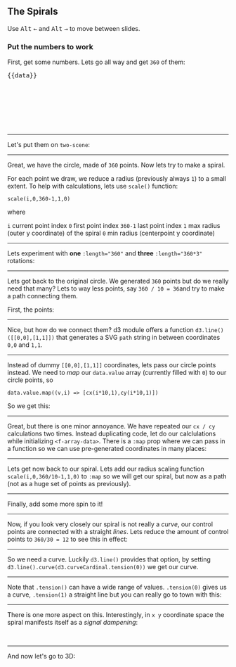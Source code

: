 ## The Spirals

Use <kbd>Alt</kbd> <kbd>←</kbd> and <kbd>Alt</kbd> <kbd>→</kbd> to move between slides.

### Put the numbers to work

First, get some numbers. Lets go all way and get `360` of them:

<f-array-data length="360">
  <pre slot-scope="data" style="height: 8rem">{{data}}</pre>
</f-array-data>

---

Let's put them on `two-scene`:

<f-array-data :length="360">
  <f-scene slot-scope="data">
    <f-grid />
    <f-circle v-for="(_,i) in data.value"
      :x="cx(i,1)"
      :y="cy(i,1)"
      r="0.02"
    />
  </f-scene>
</f-array-data>

---

Great, we have the circle, made of `360` points. Now lets try to make a spiral.

For each point we draw, we reduce a radius (previously always `1`) to a small extent. To help with calculations, lets use `scale()` function:

```
scale(i,0,360-1,1,0)   
```

where 

`i` current point index
`0` first point index
`360-1` last point index
`1` max radius (outer y coordinate) of the spiral
`0` min radius (centerpoint y coordinate)

---

Lets experiment with **one** `:length="360"` and **three** `:length="360*3"` rotations:

<f-array-data :length="360">
  <f-scene slot-scope="data">
    <f-grid />
    <f-circle v-for="(_,i) in data.value"
      :x="cx(i,scale(i,0,360-1,1,0))"
      :y="cy(i,scale(i,0,360-1,1,0))"
      r="0.02"
    />
  </f-scene>
</f-array-data>

<f-array-data :length="360*3">
  <f-scene slot-scope="data">
    <f-grid />
    <f-circle v-for="(_,i) in data.value"
      :x="cx(i,scale(i,0,(360*3)-1,1,0))"
      :y="cy(i,scale(i,0,(360*3)-1,1,0))"
      r="0.02"
    />
  </f-scene>
</f-array-data>

---

Lets got back to the original circle. We generated `360` points but do we really need that many? Lets to way less points, say `360 / 10 = 36`and try to make a path connecting them.

First, the points:

<f-array-data :length="360/10">
  <f-scene slot-scope="data">
    <f-grid />
    <f-circle v-for="(_,i) in data.value"
      :x="cx(i*10,1)"
      :y="cy(i*10,1)"
      r="0.02"
    />
  </f-scene>
</f-array-data>

---

Nice, but how do we connect them? d3 module offers a function `d3.line()([[0,0],[1,1]])` that generates a SVG `path` string in between coordinates `0,0` and `1,1`.

<f-array-data :length="360/10">
  <f-scene slot-scope="data">
    <f-grid />
    <f-circle v-for="(_,i) in data.value"
      :x="cx(i*10,1)"
      :y="cy(i*10,1)"
      r="0.02"
    />
    <path
    :d="d3.line()([[0,0],[1,1]])"
      stroke="black"
    />
  </f-scene>
</f-array-data>

---

Instead of dummy `[[0,0],[1,1]]` coordinates, lets pass our circle points instead. We need to *map* our `data.value` array (currently filled with `0`) to our circle points, so
```
data.value.map((v,i) => [cx(i*10,1),cy(i*10,1)])
```
So we get this:

<f-array-data :length="360/10">
  <f-scene slot-scope="data">
    <f-grid />
    <f-circle v-for="(_,i) in data.value"
      :cx="cx(i*10,1)"
      :cy="cy(i*10,1)"
      r="0.02"
    />
    <path :d="d3.line()(data.value.map((v,i) => [cx(i*10,1),cy(i*10,1)]))"       
      fill="none"
      stroke="black"
    />
  </f-scene>
</f-array-data>

---

Great, but there is one minor annoyance. We have repeated our `cx / cy` calculations two times. Instead duplicating code, let do our calclulations while initializing `<f-array-data>`. There is a `:map` prop where we can pass in a function so we can use pre-generated coordinates in many places:

<f-array-data :length="360/10" :map="(v,i) => ([cx(i*10,1),cy(i*10,1)])">
  <f-scene slot-scope="data">
    <f-grid />
    <f-circle v-for="d in data.value"
      :x="d[0]"
      :y="d[1]"
      r="0.02"
    />
    <f-circle v-for="d in data.value"
      :x="d[0]"
      :y="d[1]"
      r="0.1"
      fill="none"
      stroke="var(--red)"
    />
    <path :d="d3.line()(data.value)"       
      fill="none"
      stroke="black"
    />
  </f-scene>
</f-array-data>

---

Lets get now back to our spiral. Lets add our radius scaling function `scale(i,0,360/10-1,1,0)` to `:map` so we will get our spiral, but now as a path (not as a huge set of points as previously).

<f-array-data :length="360/10" :map="(_,i) => ([cx(i * 10,scale(i,0,360/10-1,1,0)),cy(i * 10,scale(i,0,360/10-1,1,0))])">
  <f-scene slot-scope="data">
    <f-grid />
    <f-circle v-for="d in data.value"
      :x="d[0]"
      :y="d[1]"
      r="0.02"
    />
    <path
      :d="d3.line()(data.value)"
      fill="none"
      stroke="black"
    />
  </f-scene>
</f-array-data>

---

Finally, add some more spin to it!

<f-animation-data from="1" to="10" value="1" alternate="true">
<f-array-data slot-scope="sData" :length="(360 * sData.value) / 10" :map="(_,i) => ([cx(i * 10,scale(i,0,(360 * sData.value)/10-1,1,0)),cy(i * 10,scale(i,0,(360 * sData.value)/10-1,1,0))])">
  <f-scene slot-scope="data">
    <f-grid />
    <f-circle v-for="d in data.value"
      :x="d[0]"
      :y="d[1]"
      r="0.02"
    />
    <path
      :d="d3.line()(data.value)"
      fill="none"
      stroke="black"
    />
  </f-scene>
</f-array-data>
</f-animation-data>

---

Now, if you look very closely our spiral is not really a *curve*, our control points are connected with a straight *lines*. Lets reduce the amount of control points to `360/30 = 12` to see this in effect:

<f-array-data :length="360/30" :map="(_,i) => ([cx(i * 30,scale(i,0,360/30-1,1,0)),cy(i * 30,scale(i,0,360/30-1,1,0))])">
  <f-scene slot-scope="data">
    <f-grid />
    <f-circle v-for="d in data.value"
      :x="d[0]"
      :y="d[1]"
      r="0.02"
    />
    <path
      :d="d3.line()(data.value)"
      fill="none"
      stroke="black"
    />
  </f-scene>
</f-array-data>

---

So we need a curve. Luckily `d3.line()` provides that option, by setting `d3.line().curve(d3.curveCardinal.tension(0))` we get our curve. 

<f-array-data :length="360/30" :map="(_,i) => ([cx(i * 30,scale(i,0,360/30-1,1,0)),cy(i * 30,scale(i,0,360/30-1,1,0))])">
  <f-scene slot-scope="data">
    <f-grid />
    <f-circle v-for="d in data.value"
      :x="d[0]"
      :y="d[1]"
      r="0.02"
    />
    <path
      :d="d3.line().curve(d3.curveCardinal.tension(0))(data.value)"
      fill="none"
      stroke="black"
    />
  </f-scene>
</f-array-data>

---

Note that `.tension()` can have a wide range of values. `.tension(0)` gives us a curve, `.tension(1)` a straight line but you can really go to town with this:

<f-slider-data from="3" to="32" value="8" title="Control point count">
<f-slider-data from="-30" to="30" step="0.01" value="0" title="Tension"
slot-scope="sliderData">
<f-array-data
  slot-scope="sliderData2"
  :length="sliderData.value"
  :map="(_,i) => ([ cx(360 / sliderData.value * i, 1), cy(360 / sliderData.value * i, 1)])"
>
<f-scene slot-scope="arrayData">
  <f-grid />
  <f-circle
    v-for="d in arrayData.value"
    :x="d[0]"
    :y="d[1]"
    r="0.02"
  />
  <path
    stroke="var(--red)"
    opacity="0.7"
    fill="none"
    :d="
      d3.line()
        .curve(d3.curveCardinalClosed.tension(sliderData2.value))
        (arrayData.value)
    "
  />
  <f-circle
    r="1"
    fill="none"
    stroke="var(--primary)"
    opacity="0.5"
  >
</f-scene>
</f-array-data>
</f-slider-data>
</f-slider-data>

---

There is one more aspect on this. Interestingly, in `x y` coordinate space the spiral manifests itself as a *signal dampening*:

<f-array-data :length="360">
  <f-scene slot-scope="data">
    <f-grid />
    <f-circle v-for="(_,i) in data.value"
      :x="cx(i,scale(i,0,360-1,1,0))"
      :y="cy(i,scale(i,0,360-1,1,0))"
      r="0.02"
    />
  </f-scene>
</f-array-data>

<f-array-data :length="360*3">
  <f-scene slot-scope="data">
    <f-grid />
    <f-circle v-for="(_,i) in data.value"
      :y="cx(i,scale(i,0,(360*3)-1,1,0))"
      :y="cy(i,scale(i,0,(360*3)-1,1,0))"
      r="0.02"
    />
  </f-scene>
</f-array-data>

<br>

<f-array-data :length="360">
  <f-scene slot-scope="data">
    <f-grid />
    <f-circle v-for="(_,i) in data.value"
      :x="cx(i,scale(i,0,360-1,1,0))"
      :y="scale(i,0,360-1,1,0)"
      r="0.02"
    />
  </f-scene>
</f-array-data>

<f-array-data :length="360*3">
  <f-scene slot-scope="data">
    <f-grid />
    <f-circle v-for="(_,i) in data.value"
      :x="cx(i,scale(i,0,360*3-1,1,0))"
      :y="scale(i,0,360*3-1,1,0)"
      r="0.02"
    />
  </f-scene>
</f-array-data>

---

And now let's go to 3D:

<f-array-data :length="360" :map="(v,i) => ({x: cx(i*10,i/500), y: cy(i*10,i/500),z:i/500})">
  <f-scene3 slot-scope="data">
    <f-animation-data> 
      <f-group3
        slot-scope="aData"
        :rotation="{ y: aData.value }"
        :scaling="0.6"
      >
        <f-grid3 />
        <f-line3 :points="data.value"/>
      </f-group3>
    </f-animation-data>
  </f-scene3>
</f-array-data>